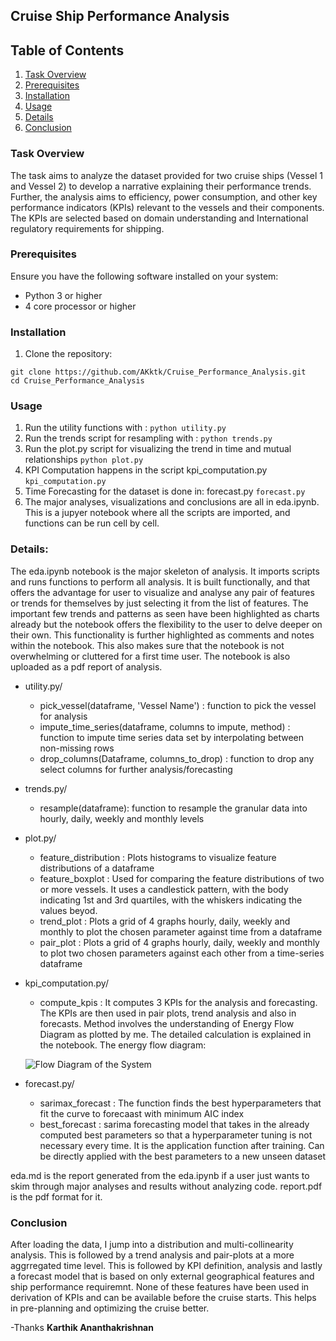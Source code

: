 ## Cruise Ship Performance Analysis
## Table of Contents
1. [Task Overview](#taskoverview)
2. [Prerequisites](#prerequisites)
3. [Installation](#installation)
4. [Usage](#usage)
5. [Details](#details)
6. [Conclusion](#conclusion)

### Task Overview
The task aims to analyze the dataset provided for two cruise ships (Vessel 1 and Vessel 2) to develop a narrative explaining their performance trends. Further, the analysis aims to efficiency, power consumption, and other key performance indicators (KPIs) relevant to the vessels and their components. The KPIs are selected based on domain understanding and International regulatory requirements for shipping.

### Prerequisites
Ensure you have the following software installed on your system:

- Python 3 or higher
- 4 core processor or higher

### Installation
1. Clone the repository:
```
git clone https://github.com/AKktk/Cruise_Performance_Analysis.git
cd Cruise_Performance_Analysis
```

### Usage
1. Run the utility functions with : 
```python utility.py```
2. Run the trends script for resampling with : 
```python trends.py```
3. Run the plot.py script for visualizing the trend in time and mutual relationships
```python plot.py```
4. KPI Computation happens in the script kpi_computation.py
```kpi_computation.py```
5. Time Forecasting for the dataset is done in: forecast.py
```forecast.py```
6. The major analyses, visualizations and conclusions are all in eda.ipynb. This is a jupyer notebook where all the scripts are imported, and functions can be run cell by cell.

### Details:
The eda.ipynb notebook is the major skeleton of analysis. It imports scripts and runs functions to perform all analysis. It is built functionally, and that offers the advantage for user to visualize and analyse any pair of features or trends for themselves by just selecting it from the list of features. The important few trends and patterns as seen have been highlighted as charts already but the notebook offers the flexibility to the user to delve deeper on their own. This functionality is further highlighted as comments and notes within the notebook. This also makes sure that the notebook is not overwhelming or cluttered for a first time user. The notebook is also uploaded as a pdf report of analysis.

- utility.py/
    - pick_vessel(dataframe, 'Vessel Name') : function to pick the vessel for analysis
    - impute_time_series(dataframe, columns to impute, method) : function to impute time series data set by interpolating between non-missing rows
    - drop_columns(Dataframe, columns_to_drop) : function to drop any select columns for further analysis/forecasting

- trends.py/
    - resample(dataframe): function to resample the granular data into hourly, daily, weekly and monthly levels

- plot.py/
    - feature_distribution : Plots histograms to visualize feature distributions of a dataframe
    - feature_boxplot : Used for comparing the feature distributions of two or more vessels. It uses a candlestick pattern, with the body indicating 1st and 3rd quartiles, with the whiskers indicating the values beyod.
    - trend_plot : Plots a grid of 4 graphs hourly, daily, weekly and monthly to plot the chosen parameter against time from a dataframe
    - pair_plot : Plots a grid of 4 graphs hourly, daily, weekly and monthly to plot two chosen parameters against each other from a time-series dataframe

- kpi_computation.py/
    - compute_kpis : It computes 3 KPIs for the analysis and forecasting. The KPIs are then used in pair plots, trend analysis and also in forecasts. Method involves the understanding of Energy Flow Diagram as plotted by me. The detailed calculation is explained in the notebook.
    The energy flow diagram:

    ![Flow Diagram of the System](EnergyFlowDiagram.jpg)

- forecast.py/
    - sarimax_forecast : The function finds the best hyperparameters that fit the curve to forecaast with minimum AIC index
    - best_forecast : sarima forecasting model that takes in the already computed best parameters so that a hyperparameter tuning is not necessary every time. It is the application function after training. Can be directly applied with the best parameters to a new unseen dataset

eda.md is the report generated from the eda.ipynb if a user just wants to skim through major analyses and results without analyzing code.
report.pdf is the pdf format for it.

### Conclusion
After loading the data, I jump into a distribution and multi-collinearity analysis. This is followed by a trend analysis and pair-plots at a more aggrregated time level. This is followed by KPI definition, analysis and lastly a forecast model that is based on only external geographical features and ship performance requiremnt. None of these features have been used in derivation of KPIs and can be available before the cruise starts. This helps in pre-planning and optimizing the cruise better.

-Thanks **Karthik Ananthakrishnan**